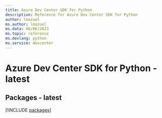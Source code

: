 ```yaml
---
title: Azure Dev Center SDK for Python
description: Reference for Azure Dev Center SDK for Python
author: lmazuel
ms.author: lmazuel
ms.data: 06/06/2023
ms.topic: reference
ms.devlang: python
ms.service: devcenter
---
```

# Azure Dev Center SDK for Python - latest
## Packages - latest
[!INCLUDE [packages](dev-center-index.md)]